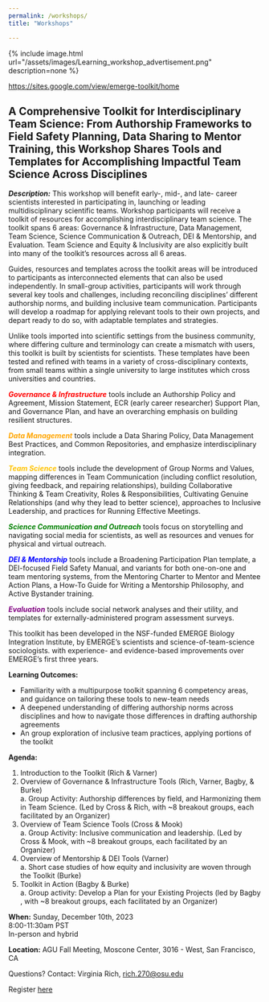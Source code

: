```yaml
---
permalink: /workshops/
title: "Workshops"

---
```



{% include image.html url="/assets/images/Learning_workshop_advertisement.png" description=none %}

<a href="https://sites.google.com/view/emerge-toolkit/home" target="_blank" rel="noopener noreferrer">https://sites.google.com/view/emerge-toolkit/home</a>

<h2>A Comprehensive Toolkit for Interdisciplinary Team Science: From Authorship Frameworks to Field Safety Planning, Data Sharing to Mentor Training, this Workshop Shares Tools and Templates for Accomplishing Impactful Team Science Across Disciplines</h2>

***Description:***   This workshop will benefit early-, mid-, and late- career scientists interested in participating in, launching or leading multidisciplinary scientific teams.  Workshop participants will receive a toolkit of resources for accomplishing interdisciplinary team science.  The toolkit spans 6 areas: Governance & Infrastructure, Data Management, Team Science, Science Communication & Outreach, DEI & Mentorship, and Evaluation.  Team Science and Equity & Inclusivity are also explicitly built into many of the toolkit’s resources across all 6 areas. 


Guides, resources and templates across the toolkit areas will be introduced to participants as interconnected elements that can also be used independently. In small-group activities, participants will work through several key tools and challenges, including reconciling disciplines’ different authorship norms, and building inclusive team communication. Participants will develop a roadmap for applying relevant tools to their own projects, and depart ready to do so, with adaptable templates and strategies.  


Unlike tools imported into scientific settings from the business community, where differing culture and terminology can create a mismatch with users, this toolkit is built by scientists for scientists. These templates have been tested and refined with teams in a variety of cross-disciplinary contexts, from small teams within a single university to large institutes which cross universities and countries.


<span style="color: red">***Governance & Infrastructure***</span> tools include an Authorship Policy and Agreement, Mission Statement, ECR (early career researcher) Support Plan, and Governance Plan, and have an overarching emphasis on building resilient structures. 
 
<span style="color: orange">***Data Management***</span> tools include a Data Sharing Policy, Data Management Best Practices, and Common Repositories, and emphasize interdisciplinary integration. 


<span style="color: #FFC300">***Team Science***</span> tools include the development of Group Norms and Values, mapping differences in Team Communication (including conflict resolution, giving feedback, and repairing relationships), building Collaborative Thinking & Team Creativity, Roles & Responsibilities, Cultivating Genuine Relationships (and why they lead to better science), approaches to Inclusive Leadership, and practices for Running Effective Meetings. 


<span style="color: green">***Science Communication and Outreach***</span> tools focus on storytelling and navigating social media for scientists, as well as resources and venues for physical and virtual outreach. 


<span style="color: blue">***DEI & Mentorship***</span> tools include a Broadening Participation Plan template, a DEI-focused Field Safety Manual, and variants for both one-on-one and team mentoring systems, from the Mentoring Charter to Mentor and Mentee Action Plans,  a How-To Guide for Writing a Mentorship Philosophy, and Active Bystander training. 


<span style="color: purple">***Evaluation***</span> tools include social network analyses and their utility, and templates for externally-administered program assessment surveys. 


This toolkit has been developed in the NSF-funded EMERGE Biology Integration Institute,  by EMERGE’s scientists and science-of-team-science sociologists. with experience- and evidence-based improvements over EMERGE’s first three years.


**Learning Outcomes:**
* Familiarity with a multipurpose toolkit spanning 6  competency areas, and guidance on tailoring these tools to new-team needs  
* A deepened understanding of differing authorship norms across disciplines and how to navigate those differences in drafting authorship agreements  
* An group exploration of inclusive team practices, applying portions of the toolkit  


**Agenda:**  
1. Introduction to the Toolkit (Rich & Varner)
2. Overview of Governance & Infrastructure Tools (Rich, Varner, Bagby, & Burke)  
   a. Group Activity: Authorship differences by field, and Harmonizing them in Team Science. (Led by Cross & Rich, with ~8 breakout groups, each facilitated by an Organizer)
3. Overview of Team Science Tools (Cross & Mook)  
   a. Group Activity: Inclusive communication and leadership. (Led by Cross & Mook, with ~8 breakout groups, each facilitated by an Organizer)
4. Overview of Mentorship & DEI Tools (Varner)  
   a. Short case studies of how equity and inclusivity are woven through the Toolkit  (Burke)
5. Toolkit in Action (Bagby & Burke)  
   a. Group activity: Develop a  Plan for your Existing Projects (led by Bagby , with ~8 breakout groups, each facilitated by an Organizer)


**When:** Sunday, December 10th, 2023   
          8:00-11:30am PST  
          In-person and hybrid  

**Location:** AGU Fall Meeting, Moscone Center, 3016 - West, San Francisco, CA

Questions? Contact: Virginia Rich, rich.270@osu.edu

Register <a href="https://agu.confex.com/agu/fm23/meetingapp.cgi/Session/193406" target="_blank" rel="noopener noreferrer">here</a>


